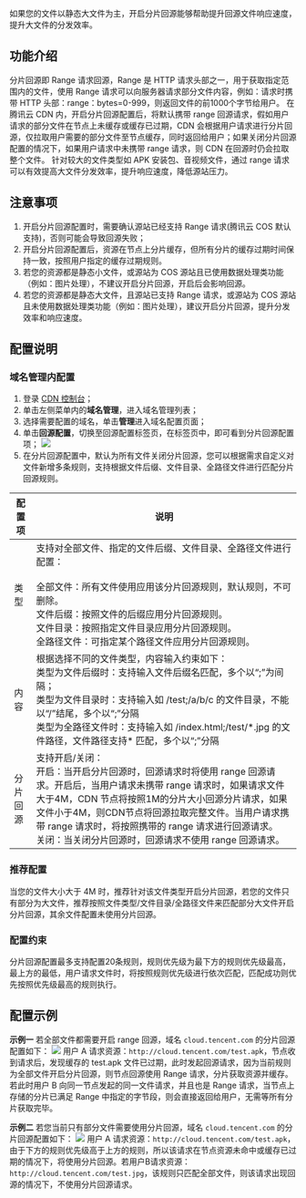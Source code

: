 
如果您的文件以静态大文件为主，开启分片回源能够帮助提升回源文件响应速度，提升大文件的分发效率。

## 功能介绍
分片回源即 Range 请求回源，Range 是 HTTP 请求头部之一，用于获取指定范围内的文件，使用 Range 请求可以向服务器请求部分文件内容，例如：请求时携带 HTTP 头部：range：bytes=0-999，则返回文件的前1000个字节给用户。
在腾讯云 CDN 内，开启分片回源配置后，将默认携带 range 回源请求，假如用户请求的部分文件在节点上未缓存或缓存已过期，CDN 会根据用户请求进行分片回源，仅拉取用户需要的部分文件至节点缓存，同时返回给用户；如果关闭分片回源配置的情况下，如果用户请求中未携带 range 请求，则 CDN  在回源时仍会拉取整个文件。
针对较大的文件类型如 APK 安装包、音视频文件，通过 range 请求可以有效提高大文件分发效率，提升响应速度，降低源站压力。

## 注意事项
1. 开启分片回源配置时，需要确认源站已经支持 Range 请求(腾讯云 COS 默认支持)，否则可能会导致回源失败；
2. 开启分片回源配置后，资源在节点上分片缓存，但所有分片的缓存过期时间保持一致，按照用户指定的缓存过期规则。
3. 若您的资源都是静态小文件，或源站为 COS 源站且已使用数据处理类功能（例如：图片处理），不建议开启分片回源，开启后会影响回源。
4. 若您的资源都是静态大文件，且源站已支持 Range 请求，或源站为 COS 源站且未使用数据处理类功能（例如：图片处理），建议开启分片回源，提升分发效率和响应速度。

## 配置说明

### 域名管理内配置
1. 登录 [CDN 控制台](https://console.cloud.tencent.com/cdn)；
2. 单击左侧菜单内的**域名管理**，进入域名管理列表；
3. 选择需要配置的域名，单击**管理**进入域名配置页面；
4. 单击**回源配置**，切换至回源配置标签页，在标签页中，即可看到分片回源配置项；
![](https://qcloudimg.tencent-cloud.cn/raw/8f1bf154bceece9e5465f4a3ed3e1206.png)
5. 在分片回源配置中，默认为所有文件关闭分片回源，您可以根据需求自定义对文件新增多条规则，支持根据文件后缀、文件目录、全路径文件进行匹配分片回源规则。

|配置项|	说明|
|--|--|
|类型	|支持对全部文件、指定的文件后缀、文件目录、全路径文件进行配置：<br><br>全部文件：所有文件使用应用该分片回源规则，默认规则，不可删除。<br>文件后缀：按照文件的后缀应用分片回源规则。<br>文件目录：按照指定文件目录应用分片回源规则。<br>全路径文件：可指定某个路径文件应用分片回源规则。|
|内容|	根据选择不同的文件类型，内容输入约束如下：<br>类型为文件后缀时：支持输入文件后缀名匹配，多个以“;”为间隔；<br>类型为文件目录时：支持输入如 /test;/a/b/c 的文件目录，不能以“/”结尾，多个以“;”分隔<br>类型为全路径文件时：支持输入如 /index.html;/test/\*.jpg 的文件路径，文件路径支持\* 匹配，多个以“;”分隔|
|分片回源|	支持开启/关闭：<br>开启：当开启分片回源时，回源请求时将使用 range 回源请求。开启后，当用户请求未携带 range 请求时，如果请求文件大于4M，CDN 节点将按照1M的分片大小回源分片请求，如果文件小于4M，则CDN节点将回源拉取完整文件。当用户请求携带 range 请求时，将按照携带的 range 请求进行回源请求。<br>关闭：当关闭分片回源时，回源请求不使用 range 回源请求。|

### 推荐配置
当您的文件大小大于 4M 时，推荐针对该文件类型开启分片回源，若您的文件只有部分为大文件，推荐按照文件类型/文件目录/全路径文件来匹配部分大文件开启分片回源，其余文件配置未使用分片回源。

### 配置约束
分片回源配置最多支持配置20条规则，规则优先级为最下方的规则优先级最高，最上方的最低，用户请求文件时，将按照规则优先级进行依次匹配，匹配成功则优先按照优先级最高的规则执行。

## 配置示例

**示例一**
若全部文件都需要开启 range 回源，域名 `cloud.tencent.com` 的分片回源配置如下：
![](https://qcloudimg.tencent-cloud.cn/raw/f92b47292686b3de34eb5338bd9ac015.png)
用户 A 请求资源：`http://cloud.tencent.com/test.ap`k，节点收到请求后，发现缓存的 test.apk 文件已过期，此时发起回源请求，因为当前规则为全部文件开启分片回源，则节点回源使用 Range 请求，分片获取资源并缓存。若此时用户 B 向同一节点发起的同一文件请求，并且也是 Range 请求，当节点上存储的分片已满足 Range 中指定的字节段，则会直接返回给用户，无需等所有分片获取完毕。

**示例二**
若您当前只有部分文件需要使用分片回源，域名 `cloud.tencent.com` 的分片回源配置如下：
![](https://qcloudimg.tencent-cloud.cn/raw/83f6b1983afeefca6cc0d5ec8b352a88.png)
用户 A 请求资源：`http://cloud.tencent.com/test.apk`，由于下方的规则优先级高于上方的规则，所以该请求在节点资源未命中或缓存已过期的情况下，将使用分片回源。若用户B请求资源：`http://cloud.tencent.com/test.jpg`，该规则只匹配全部文件，则该请求出现回源的情况下，不使用分片回源请求。


